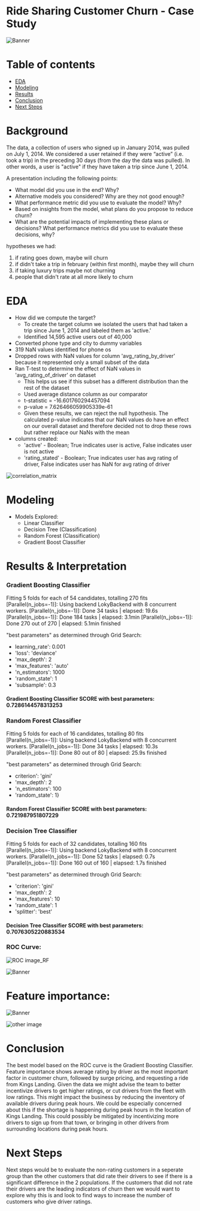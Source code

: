 # Ride Sharing Customer Churn - Case Study
![Banner](images/map.png)

# Table of contents

* [EDA](#EDA)
* [Modeling](#Modeling)
* [Results](#Results)
* [Conclusion](#Conclusion)
* [Next Steps](#Next-Steps)


# Background

The data, a collection of users who signed up in January 2014, was pulled on July 1, 2014. We considered a user retained if they were “active” (i.e. took a trip) in the preceding 30 days (from the day the data was pulled). In other words, a user is "active" if they have taken a trip since June 1, 2014.

A presentation including the following points:

* What model did you use in the end? Why?
* Alternative models you considered? Why are they not good enough?
* What performance metric did you use to evaluate the model? Why?
* Based on insights from the model, what plans do you propose to reduce churn?
* What are the potential impacts of implementing these plans or decisions? What performance metrics did you use to evaluate these decisions, why?

hypotheses we had:
1. if rating goes down, maybe will churn
2. if didn't take a trip in february (within first month), maybe they will churn
3. if taking luxury trips maybe not churning
4. people that didn't rate at all more likely to churn

# EDA

* How did we compute the target? 
    * To create the target column we isolated the users that had taken a trip since June 1, 2014 and labeled them as 'active.'
    * Identified 14,595 active users out of 40,000
* Converted phone type and city to dummy variables
* 319 NaN values identified for phone os
* Dropped rows with NaN values for column 'avg_rating_by_driver' because it represented only a small subset of the data
* Ran T-test to determine the effect of NaN values in 'avg_rating_of_driver' on dataset
    * This helps us see if this subset has a different distribution than the rest of the dataset
    * Used average distance column as our comparator
    * t-statistic = -16.601760294457094
    * p-value = 7.626466059905339e-61
    * Given these results, we can reject the null hypothesis. The calculated p-value indicates that our NaN values do have an effect on our overall dataset and therefore decided not to drop these rows but rather replace our NaNs with the mean
* columns created:
    * 'active' - Boolean; True indicates user is active, False indicates user is not active
    * 'rating_stated' - Boolean; True indicates user has avg rating of driver, False indicates user has NaN for avg rating of driver


![correlation_matrix](images/correlationmatrix.png)


# Modeling
* Models Explored:
    * Linear Classifier
    * Decision Tree (Classification)
    * Random Forest (Classification)
    * Gradient Boost Classifier



# Results & Interpretation
### Gradient Boosting Classifier
 
Fitting 5 folds for each of 54 candidates, totalling 270 fits
[Parallel(n_jobs=-1)]: Using backend LokyBackend with 8 concurrent workers.
[Parallel(n_jobs=-1)]: Done  34 tasks      | elapsed:   19.6s
[Parallel(n_jobs=-1)]: Done 184 tasks      | elapsed:  3.1min
[Parallel(n_jobs=-1)]: Done 270 out of 270 | elapsed:  5.1min finished

"best parameters" as determined through Grid Search:
* learning_rate': 0.001 
* 'loss': 'deviance' 
* 'max_depth': 2 
* 'max_features': 'auto' 
* 'n_estimators': 1000 
* 'random_state': 1 
* 'subsample': 0.3

#### Gradient Boosting Classifier SCORE with best parameters:  0.7286144578313253

### Random Forest Classifier

Fitting 5 folds for each of 16 candidates, totalling 80 fits
[Parallel(n_jobs=-1)]: Using backend LokyBackend with 8 concurrent workers.
[Parallel(n_jobs=-1)]: Done  34 tasks      | elapsed:   10.3s
[Parallel(n_jobs=-1)]: Done  80 out of  80 | elapsed:   25.9s finished

"best parameters" as determined through Grid Search:
* criterion': 'gini'
* 'max_depth': 2
* 'n_estimators': 100
* 'random_state': 1}


#### Random Forest Classifier SCORE with best parameters: 0.721987951807229

### Decision Tree Classifier


Fitting 5 folds for each of 32 candidates, totalling 160 fits
[Parallel(n_jobs=-1)]: Using backend LokyBackend with 8 concurrent workers.
[Parallel(n_jobs=-1)]: Done  52 tasks      | elapsed:    0.7s
[Parallel(n_jobs=-1)]: Done 160 out of 160 | elapsed:    1.7s finished


"best parameters" as determined through Grid Search:

* 'criterion': 'gini'
* 'max_depth': 2
* 'max_features': 10
* 'random_state': 1
* 'splitter': 'best'


#### Decision Tree Classifier SCORE with best parameters:  0.7076305220883534

### ROC Curve:
![ROC image_RF](images/ROC_curves.png)
 

![Banner](images/decisiontree.png)



# Feature importance:
![Banner](images/image.png)


![other image](images/image2.png)

# Conclusion 

The best model based on the ROC curve is the Gradient Boosting Classifier. Feature importance shows average rating by driver as the most important factor in customer churn, followed by surge pricing, and requesting a ride from Kings Landing. Given the data we might advise the team to better incentivize drivers to get higher ratings, or cut drivers from the fleet with low ratings. This might impact the business by reducing the inventory of available drivers during peak hours. We could be especially concerned about this if the shortage is happening during peak hours in the location of Kings Landing. This could possibly be mitigated by incentivizing more drivers to sign up from that town, or bringing in other drivers from surrounding locations during peak hours. 

# Next Steps

Next steps would be to evaluate the non-rating customers in a seperate group than the other customers that did rate their drivers to see if there is a significant difference in the 2 populations. If the customers that did not rate their drivers are the leading indicators of churn then we would want to explore why this is and look to find ways to increase the number of customers who give driver ratings. 


 
